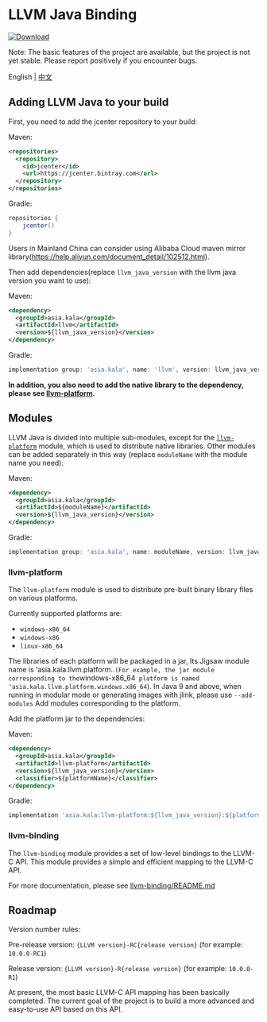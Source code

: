 # LLVM Java Binding 
[ ![Download](https://api.bintray.com/packages/glavo/maven/llvm/images/download.svg) ](https://bintray.com/glavo/maven/llvm/_latestVersion)

Note: The basic features of the project are available, but the project is not yet stable. Please report positively if you encounter bugs.

English | [中文](README_zh_CN.md)

## Adding LLVM Java to your build

First, you need to add the jcenter repository to your build:

Maven:
```xml
<repositories>
  <repository>
    <id>jcenter</id>
    <url>https://jcenter.bintray.com</url>
  </repository>
</repositories>
```

Gradle:

```groovy
repositories {
    jcenter()
}
```

Users in Mainland China can consider using Alibaba Cloud maven mirror library(https://help.aliyun.com/document_detail/102512.html).

Then add dependencies(replace `llvm_java_version` with the llvm java version you want to use):

Maven:
```xml
<dependency>
  <groupId>asia.kala</groupId>
  <artifactId>llvm</artifactId>
  <version>${llvm_java_version}</version>
</dependency>
```

Gradle:
```groovy
implementation group: 'asia.kala', name: 'llvm', version: llvm_java_version
```

**In addition, you also need to add the native library to the dependency,
please see [llvm-platform](#llvm-platform).**

## Modules

LLVM Java is divided into multiple sub-modules, except for the [`llvm-platform`](#llvm-platform) module, which is used to distribute native libraries.
Other modules can be added separately in this way (replace `moduleName` with the module name you need):

Maven:
```xml
<dependency>
  <groupId>asia.kala</groupId>
  <artifactId>${moduleName}</artifactId>
  <version>${llvm_java_version}</version>
</dependency>
```

Gradle:
```groovy
implementation group: 'asia.kala', name: moduleName, version: llvm_java_version
```

### llvm-platform

The `llvm-platform` module is used to distribute pre-built binary library files on various platforms.

Currently supported platforms are:

* `windows-x86_64`
* `windows-x86`
* `linux-x86_64`

The libraries of each platform will be packaged in a jar,
Its Jigsaw module name is ʻasia.kala.llvm.platform.<osName>.<archName>`
(For example, the jar module corresponding to the `windows-x86_64` platform is named ʻasia.kala.llvm.platform.windows.x86_64`).
In Java 9 and above, when running in modular mode or generating images with jlink, please use `--add-modules`
Add modules corresponding to the platform.

Add the platform jar to the dependencies:

Maven:
```xml
<dependency>
  <groupId>asia.kala</groupId>
  <artifactId>llvm-platform</artifactId>
  <version>${llvm_java_version}</version>
  <classifier>${platformName}</classifier>
</dependency>
```

Gradle: 
```groovy
implementation 'asia.kala:llvm-platform:${llvm_java_version}:${platformName}'
```

### llvm-binding

The `llvm-binding` module provides a set of low-level bindings to the LLVM-C API. This module provides a simple and efficient mapping to the LLVM-C API.

For more documentation, please see [llvm-binding/README.md](llvm-binding/README.md)

## Roadmap

Version number rules:

Pre-release version: `{LLVM version}-RC{release version}` (for example: `10.0.0-RC1`)

Release version: `{LLVM version}-R{release version}` (for example: `10.0.0-R1`)

At present, the most basic LLVM-C API mapping has been basically completed. The current goal of the project is to build a more advanced and easy-to-use API based on this API.
